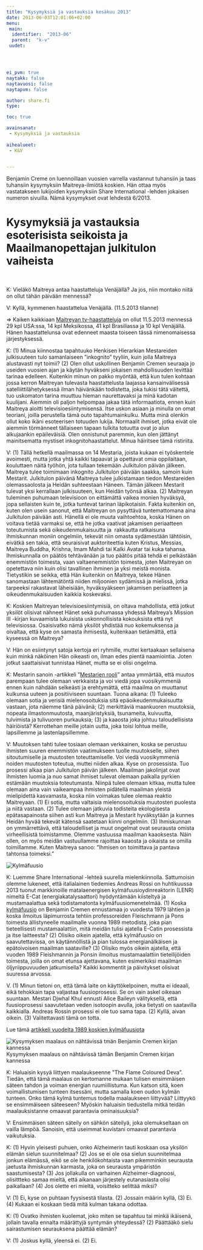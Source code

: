 ```yaml
---
title: "Kysymyksiä ja vastauksia kesäkuu 2013"
date: 2013-06-03T12:01:06+02:00
menu:
 main:
  identifier:  "2013-06"
  parent:  "k-v"
 uudet:




ei_pvm: true
naytakk: false
naytavuosi: false
naytapvm: false

author: share.fi
type: 

toc: true

avainsanat:
 - Kysymyksiä ja vastauksia
 
aihealueet:
 - K&V
 

---
```

<p class="alustus">Benjamin Creme on luennoillaan vuosien varrella vastannut tuhansiin ja taas tuhansiin kysymyksiin Maitreya-ilmiötä koskien. Hän ottaa myös vastatakseen lukijoiden kysymyksiin Share International -lehden jokaisen numeron sivuilla. Nämä kysymykset ovat lehdestä 6/2013.</p>


<div class="qna">
<h1>Kysymyksiä ja vastauksia esoterisista seikoista ja Maailmanopettajan julkitulon vaiheista</h1>
<p>&nbsp;</p>
<p class="qna-q">K: Vieläkö Maitreya antaa haastatteluja Venäjällä? Ja jos, niin montako niitä on ollut tähän päivään mennessä?<p>
<p>V: Kyllä, kymmenen haastattelua Venäjällä. (11.5.2013 tilanne)</p>
<p>=&gt; Kaiken kaikkiaan <a title="Maitreya televisiossa 2010–2018" href="/maitreya/maitreya-televisiossa/#2013" target="_blank">Maitreyan tv-haastatteluja</a> on ollut 11.5.2013 mennessä 29 kpl USA:ssa, 14 kpl Meksikossa, 41 kpl Brasiliassa ja 10 kpl Venäjällä. Hänen haastattelunsa ovat edenneet maasta toiseen tässä nimenomaisessa järjestyksessä.</p>
<p class="qna-q">K: (1) Minua kiinnostaa tapahtuuko Henkisen Hierarkian Mestareiden julkisuuteen tulo samanlaiseen &#8221;inkognito&#8221; tyyliin, kuin jolla Maitreya alustavasti nyt toimii? (2) Olen ollut uskollinen Benjamin Cremen seuraaja jo useiden vuosien ajan ja käytän hyväkseni jokaisen mahdollisuuden levittää tarinaa edelleen. Kuitenkin minun on pakko myöntää, että kun tulen kohtaan jossa kerron Maitreyan tulevasta haastattelusta laajassa kansainvälisessä satelliittilähetyksessä ilman häivänkään todistetta, joka tukisi tätä väitettä, tuo uskomaton tarina muuttuu hieman naurettavaksi ja minä kadotan kuulijani. Aiemmin oli paljon helpompaa jakaa tätä informaatiota, ennen kuin Maitreya aloitti televisioesiintymisensä. Itse uskon asiaan ja minulla on omat teoriani, joilla perustella tämä outo tapahtumainkulku. Mutta minä olenkin ollut koko ikäni esoteerisen totuuden lukija. Normaalit ihmiset, jotka eivät ole aiemmin törmänneet tällaiseen tapaan tulkita totuutta ovat jo alun alkujaankin epäileväisiä. Olen onnistunut paremmin, kun olen jättänyt mainitsematta mystiset inkognitohaastattelut. Minua häiritsee tämä ristiriita.<p>
<p>V: (1) Tällä hetkellä maailmassa on 14 Mestaria, joista kukaan ei työskentele avoimesti, mutta jotka yhtä kaikki tapaavat ja opettavat omia oppilaitaan, kouluttaen näitä työhön, jota tullaan tekemään Julkitulon päivän jälkeen. Maitreya tulee toimimaan inkognito Julkitulon päivään saakka, samoin kuin Mestarit. Julkitulon päivänä Maitreya tulee julkistamaan tiedon Mestareiden olemassaolosta ja Heidän suhteestaan Häneen. Tämän jälkeen Mestarit tulevat yksi kerrallaan julkisuuteen, kun Heidän työnsä alkaa. (2) Maitreyan tuleminen puhumaan televisioon on eittämättä vaikea monien hyväksyä, jopa sellaisten kuin te, jotka tuntevat tarinan läpikotaisin. Fakta kuitenkin on, kuten olen usein sanonut, että Maitreyan on pysyttävä tuntemattomana aina Julkitulon päivään asti. Hänellä ei ole muuta vaihtoehtoa, koska Hänen on voitava tietää varmaksi se, että he jotka vaativat jakamisen periaatteen toteutumista sekä oikeudenmukaisuutta ja  rakkautta ratkaisuna ihmiskunnan moniin ongelmiin, tekevät niin omasta sydämestään lähtöisin, eivätkä sen takia, että seuraisivat auktoriteettia kuten Kristus, Messias, Maitreya Buddha, Krishna, Imam Mahdi tai Kalki Avatar tai kuka tahansa. Ihmiskunnalla on päätös tehtävänään ja tuo päätös pitää tehdä ei pelkästään enemmistön toimesta, vaan valtaenemmistön toimesta, joten Maitreyan on opetettava niin kuin olisi tavallinen ihminen ja yksi meistä monista. Tietystikin se seikka, että Hän kuitenkin on Maitreya, tekee Hänen sanomastaan lähtemätöntä niiden miljoonien sydämissä ja mielissä, jotka tarpeeksi rakastavat läheisiään, hyväksyäkseen jakamisen periaatteen ja oikeudenmukaisuuden kaikkia koskevaksi.</p>
<p class="qna-q">K: Koskien Maitreyan televisioesiintymisiä, on oltava mahdollista, että jotkut yksilöt olisivat nähneet Hänet sekä puhumassa yhdessä Maitreya&#8217;s Mission III -kirjan kuvaamista lukuisista uskonnollisista kokouksista että nyt televisiossa. Osaisivatko nämä yksilöt yhdistää nuo kokemuksensa ja oivaltaa, että kyse on samasta ihmisestä, kuitenkaan tietämättä, että kyseessä on Maitreya?<p>
<p>V: Hän on esiintynyt satoja kertoja eri ryhmille, muttei kertaakaan sellaisena kuin minkä näköinen Hän oikeasti on, ilman edes pientä naamiointia. Joten jotkut saattaisivat tunnistaa Hänet, mutta se ei olisi ongelma.</p>
<p class="qna-q">K: Mestarin sanoin -artikkeli &#8221;<a title="Mestarin sanoin 4/2013: Mestarien rooli" href="/mestarin-sanoin/2013-04-mestarien-rooli/" target="_blank">Mestarien rooli</a>&#8221; antaa ymmärtää, että muutos parempaan tulee olemaan verkkaista ja voi viedä jopa vuosikymmeniä ennen kuin nähdään selkeästi ja erehtymättä, että maailma on muuttanut kulkunsa uuteen ja positiiviseen suuntaan. Tuona aikana: (1) Tuleeko olemaan sotia ja verisiä mielenosoituksia sitä epäoikeudenmukaisuutta vastaan, jota näemme tänä päivänä; (2) merkittäviä maankuoren muutoksia, nopeata ilmastonmuutosta, maanjäristyksiä, tsunameita, kuivuutta, tulvimista ja tulivuoren purkauksia; (3) ja kaaosta joka johtuu taloudellisista häiriöistä? Kerrottehan meille jotain uutta, joka toisi lohtua meille, lapsillemme ja lastenlapsillemme.<p>
<p>V: Muutoksen tahti tulee tosiaan olemaan verkkainen, koska se perustuu ihmisten suuren enemmistön vaatimukseen tuolle muutokselle, siihen sitoutumiselle ja muutosten toteuttamiselle. Voi viedä vuosikymmeniä noiden muutosten toteutua, muttei niiden alkaa. Kyse on prosessista. Tuo prosessi alkaa pian Julkitulon päivän jälkeen. Maailman jakolinjat ovat ihmisten luomia ja nuo samat ihmiset tulevat olemaan paikalla pyrkien estämään muutoksia toteutumasta. Niinpä tulee olemaan kitkaa, mutta tulee olemaan aina vain vaikeampaa ihmisten pidätellä maailman yleistä mielipidettä kasvamasta, koska niin voimakas tulee olemaa reaktio Maitreyaan. (1) Ei sotia, mutta valtaisia mielenosoituksia muutosten puolesta ja niitä vastaan. (2) Tulee olemaan jatkuvia todisteita ekologisesta epätasapainosta siihen asti kun Maitreya ja Mestarit hyväksytään ja kunnes Heidän hyvää tekevät kätensä saatetaan kiinni ongelmiin. (3) Ihmiskunnan on ymmärrettävä, että taloudelliset ja muut ongelmat ovat seurausta omista virheellisistä toimistamme. Olemme vastuussa maailman kaaoksesta. Näin ollen, on myös meidän vastuullamme rajoittaa kaaosta ja oikaista se omilla toimillamme. Kuten Maitreya sanoo: &#8221;Ihmisen on toimittava ja pantava tahtonsa toimeksi.&#8221;</p>
<img class="alignright pc35" alt="Kylmäfuusio" src="https://sharefi-cdn.sirv.com/sharefi/kylmafuusio-e-cat-andreas-rossi.jpg" />
<p class="qna-q">K: Luemme Share International -lehteä suurella mielenkiinnolla. Sattumoisin olemme lukeneet, että italialainen tiedemies Andreas Rossi on huhtikuussa 2013 tuonut markkinoille matalaenergisen kylmäfuusioydinreaktorin (LENR) nimeltä E-Cat (energiakatalysaattori) hyödyntämään kiisteltyä ja mustamaalattua sekä todistamatonta kylmäfuusiomenetelmää. (1) Koska <a href="/lisatietoa/kylmafuusio/" target="_blank">kylmäfuusio</a> on Benjamin Cremen ennustamaa jo vuodesta 1979 lähtien ja koska ilmoitus läpimurrosta tehtiin professoreiden Fleischmann ja Pons toimesta ällistyneelle maailmalle vuonna 1989 metodista, joka pian tieteellisesti mustamaalattiin, mitä meidän tulisi ajatella E-Catin prosessista ja itse laitteesta? (2) Olisiko oikein ajatella, että kylmäfuusio on saavutettavissa, on käytännöllistä ja pian tulossa energianälkäisen ja epätoivoisen maailman saataville? (3) Olisiko myös oikein ajatella, että vuoden 1989 Fleishmannin ja Ponsin ilmoitus mustamaalattiin tieteilijöiden toimesta, joilla on omat etunsa ajettavana, kuten esimerkiksi maailman öljyriippuvuuden jatkumisella? Kaikki kommentit ja päivitykset olisivat suuressa arvossa.</p>
<p>V. (1) Minun tietoni on, että tämä laite on käyttökelpoinen, mutta ei ideaali, eikä tehokkain tapa valjastaa fuusioprosessi. Se on vain askel oikeaan suuntaan. Mestari Djwhal Khul ennusti Alice Baileyn välityksellä, että fuusioprosessi saavutetaan veden isotoopin avulla, joka tietysti on saatavilla kaikkialla. Andreas Rossin prosessi ei ole tuo sama tapa. (2) Kyllä, aivan oikein. (3) Valitettavasti tämä on totta.</p>
<p>Lue tämä <a title="Kylmäfuusio – luonnollinen ydinenergian muoto" href="/lisatietoa/kylmafuusio/">artikkeli vuodelta 1989 koskien kylmäfuusiota</a></p>
<p class="alignright pc35"><img alt="Kysymyksen maalaus on nähtävissä tmän Benjamin Cremen kirjan kannessa" src="https://sharefi-cdn.sirv.com/sharefi/kirja-the-awakening-of-humanity-kirjan-kansi.jpg" /><br /> 
Kysymyksen maalaus on nähtävissä tämän Benjamin Cremen kirjan kannessa</p>
<p class="qna-q">K: Haluaisin kysyä liittyen maalaukseenne &#8221;The Flame Coloured Deva&#8221;. Tiedän, että tämä maalaus on kertomanne mukaan tulisen ensimmäisen säteen tahdon ja voiman energian ruumiillistuma. Kun katson sitä, koen voimallistumisen tunteen itsessäni, mutta samalla koen oudon kylmän tunteen. Onko tämä kylmä tuntemus todella maalaukseen liittyvää? Liittyykö se ensimmäiseen säteeseen? Myöskin haluaisin tiedustella mitkä teidän maalauksistanne omaavat parantavia ominaisuuksia?<p>
<p>V: Ensimmäisen säteen säteily on sähkön säteilyä, joka olemukseltaan on vailla lämpöä. Sanoisin, että useimmat kuvistani omaavat parantavia vaikutuksia.</p>
<p class="qna-q">K: (1) Hyvin yleisesti puhuen, onko Alzheimerin tauti koskaan osa yksilön elämän sielun suunnitelmaa? (2) Jos se ei ole osa sielun suunnitelmaa jonkun elämässä, eikö se ole henkilökohtaista vaan pikemminkin seurausta jaetusta ihmiskunnan karmasta, joka on seurausta ympäristön saastumisesta? (3) Jos jollakulla on varhainen Alzheimer-diagnoosi, olisittteko samaa mieltä, että aikanaan järjestely eutanasiasta olisi paikallaan? (4) Jos olette eri mieltä, voisitteko selittää miksi?<p>
<p>V: (1) Ei, kyse on puhtaan fyysisestä tilasta. (2) Jossain määrin kyllä, (3) Ei. (4) Kukaan ei koskaan tiedä mitä kulman takana odottaa.</p>
<p class="qna-q">K: (1) Ovatko ihmisten kuolemat, joko miten se tapahtuu tai minkä ikäisenä, jollain tavalla ennalta määrättyjä syntymän yhteydessä? (2) Päättääkö sielu sairastumisen seurauksena päättää elämän?<p>
<p>V: (1) Joskus kyllä, yleensä ei. (2) Ei.</p>




</div>